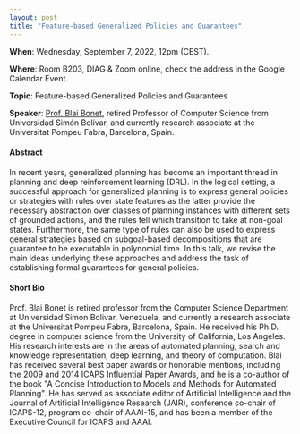 ```yaml
---
layout: post 
title: "Feature-based Generalized Policies and Guarantees"
---
```


**When**:  Wednesday, September 7, 2022, 12pm (CEST).

**Where**: Room B203, DIAG & Zoom online, check the address in the Google Calendar Event.

**Topic**: Feature-based Generalized Policies and Guarantees

**Speaker**: [Prof. Blai Bonet](https://bonetblai.github.io/), retired Professor of Computer Science from Universidad Simón Bolívar, and currently research associate at the Universitat Pompeu Fabra, Barcelona, Spain.

#### Abstract

In recent years, generalized planning has become an important thread in planning and deep reinforcement learning (DRL). In the logical setting, a successful approach for generalized planning is to express general policies or strategies with rules over state features as the latter provide the necessary abstraction over classes of planning instances with different sets of grounded actions, and the rules tell which transition to take at non-goal states. Furthermore, the same type of rules can also be used to express general strategies based on subgoal-based decompositions that are guarantee to be executable in polynomial time. In this talk, we revise the main ideas underlying these approaches and address the task of establishing formal guarantees for general policies.


#### Short Bio

Prof. Blai Bonet is retired professor from the Computer Science Department at Universidad Simon Bolivar, Venezuela, and currently a research associate at the Universitat Pompeu Fabra, Barcelona, Spain. He received his Ph.D. degree in computer science from the University of California, Los Angeles. His research interests are in the areas of automated planning, search and knowledge representation, deep learning, and theory of computation. Blai has received several best paper awards or honorable mentions, including the 2009 and 2014 ICAPS Influential Paper Awards, and he is a co-author of the book "A Concise Introduction to Models and Methods for Automated Planning". He has served as associate editor of Artificial Intelligence and the Journal of Artificial Intelligence Research (JAIR), conference co-chair of ICAPS-12, program co-chair of AAAI-15, and has been a member of the Executive Council for ICAPS and AAAI.